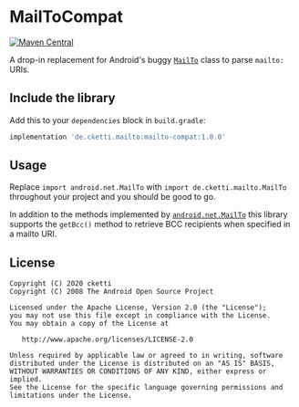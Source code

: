 # MailToCompat

[![Maven Central](https://maven-badges.herokuapp.com/maven-central/de.cketti.mailto/mailto-compat/badge.svg)](https://maven-badges.herokuapp.com/maven-central/de.cketti.mailto/mailto-compat)

A drop-in replacement for Android's buggy [`MailTo`](https://developer.android.com/reference/android/net/MailTo) class to parse `mailto:` URIs.

## Include the library

Add this to your `dependencies` block in `build.gradle`:

```groovy
implementation 'de.cketti.mailto:mailto-compat:1.0.0'
```


## Usage

Replace `import android.net.MailTo` with `import de.cketti.mailto.MailTo` throughout your project and you should be good to go.

In addition to the methods implemented by [`android.net.MailTo`](https://developer.android.com/reference/android/net/MailTo) this library supports
the `getBcc()` method to retrieve BCC recipients when specified in a mailto URI.

## License

    Copyright (C) 2020 cketti
    Copyright (C) 2008 The Android Open Source Project

    Licensed under the Apache License, Version 2.0 (the "License");
    you may not use this file except in compliance with the License.
    You may obtain a copy of the License at

       http://www.apache.org/licenses/LICENSE-2.0

    Unless required by applicable law or agreed to in writing, software
    distributed under the License is distributed on an "AS IS" BASIS,
    WITHOUT WARRANTIES OR CONDITIONS OF ANY KIND, either express or implied.
    See the License for the specific language governing permissions and
    limitations under the License.
